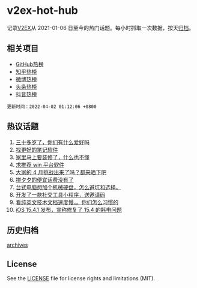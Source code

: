 # v2ex-hot-hub

 记录[V2EX](https://www.v2ex.com/)从 2021-01-06 日至今的热门话题。每小时抓取一次数据，按天[归档](archives)。
 
 ## 相关项目

- [GitHub热榜](https://github.com/snaildev/github-hot-hub)
- [知乎热榜](https://github.com/snaildev/zhihu-hot-hub)
- [微博热榜](https://github.com/snaildev/weibo-hot-hub)
- [头条热榜](https://github.com/snaildev/toutiao-hot-hub)
- [抖音热榜](https://github.com/snaildev/douyin-hot-hub)


 `更新时间：2022-04-02 01:12:06 +0800`

## 热议话题

1. [三十多岁了，你们有什么爱好吗](https://www.v2ex.com/t/844250)
1. [找更好的笔记软件](https://www.v2ex.com/t/844271)
1. [家里马上要装修了，什么也不懂](https://www.v2ex.com/t/844240)
1. [求推荐 win 平台软件](https://www.v2ex.com/t/844262)
1. [大家的 4 月挑战出来了吗？都来晒下吧](https://www.v2ex.com/t/844283)
1. [拼夕夕的便宜话费没有了](https://www.v2ex.com/t/844208)
1. [台式电脑想加个机械硬盘，怎么避坑和选择。](https://www.v2ex.com/t/844228)
1. [开发了一款社交工具小程序，送邀请码](https://www.v2ex.com/t/844334)
1. [看纯英文技术文档速度慢。。你们怎么习惯的](https://www.v2ex.com/t/844358)
1. [iOS 15.4.1 发布，宣称修复了 15.4 的耗电问题](https://www.v2ex.com/t/844207)

## 历史归档

[archives](archives)

## License

See the [LICENSE](LICENSE) file for license rights and limitations (MIT).
